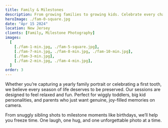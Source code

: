 ```yaml
---
title: Family & Milestones
description: From growing families to growing kids. Celebrate every chapter together.
heroImage: ./fam-0-square.jpg
date: "Apr 15 2024"
location: New Jersey
clients: [Family, Milestone Photography]
images:
  [
    [./fam-1-min.jpg, ./fam-5-square.jpg],
    [./fam-7-min.jpg, ./fam-8-min.jpg, ./fam-10-min.jpg],
    [./fam-3-min.jpg],
    [./fam-2-min.jpg, ./fam-4-min.jpg],
  ]
order: 3
---
```


Whether you’re capturing a yearly family portrait or celebrating a first tooth, we believe every season of life deserves to be preserved. Our sessions are designed to feel relaxed and fun. Perfect for wiggly toddlers, big kid personalities, and parents who just want genuine, joy-filled memories on camera.

From snuggly sibling shots to milestone moments like birthdays, we’ll help you freeze time. One laugh, one hug, and one unforgettable photo at a time.
